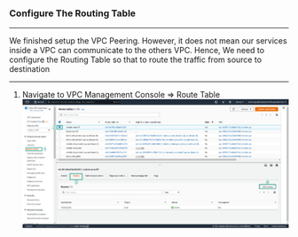 ### Configure The Routing Table
---

We finished setup the VPC Peering. However, it does not mean our services inside a VPC can communicate to the others VPC. Hence, We need to configure the Routing Table so that to route the traffic from source to destination

---
1. Navigate to VPC Management Console => Route Table
![Route Table Configuration](../../images/route-table-1.jpg)